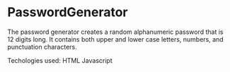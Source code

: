 # PasswordGenerator

The password generator creates a random alphanumeric password that is 12 digits long.
It contains both upper and lower case letters, numbers, and punctuation characters.

Techologies used:
HTML
Javascript

